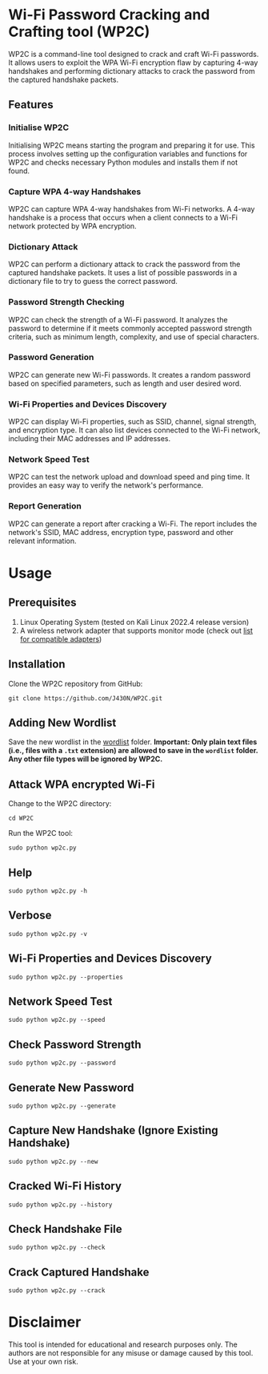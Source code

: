 # Wi-Fi Password Cracking and Crafting tool (WP2C)
WP2C is a command-line tool designed to crack and craft Wi-Fi passwords. It allows users to exploit the WPA Wi-Fi encryption flaw by capturing 4-way handshakes and performing dictionary attacks to crack the password from the captured handshake packets. 

## Features

### Initialise WP2C
Initialising WP2C means starting the program and preparing it for use. This process involves setting up the configuration variables and functions for WP2C and checks necessary Python modules and installs them if not found.

### Capture WPA 4-way Handshakes
WP2C can capture WPA 4-way handshakes from Wi-Fi networks. A 4-way handshake is a process that occurs when a client connects to a Wi-Fi network protected by WPA encryption.

### Dictionary Attack
WP2C can perform a dictionary attack to crack the password from the captured handshake packets. It uses a list of possible passwords in a dictionary file to try to guess the correct password.

### Password Strength Checking
WP2C can check the strength of a Wi-Fi password. It analyzes the password to determine if it meets commonly accepted password strength criteria, such as minimum length, complexity, and use of special characters.

### Password Generation
WP2C can generate new Wi-Fi passwords. It creates a random password based on specified parameters, such as length and user desired word.

### Wi-Fi Properties and Devices Discovery
WP2C can display Wi-Fi properties, such as SSID, channel, signal strength, and encryption type. It can also list devices connected to the Wi-Fi network, including their MAC addresses and IP addresses.

### Network Speed Test
WP2C can test the network upload and download speed and ping time. It provides an easy way to verify the network's performance.

### Report Generation
WP2C can generate a report after cracking a Wi-Fi. The report includes the network's SSID, MAC address, encryption type, password and other relevant information.


# Usage
## Prerequisites
1. Linux Operating System (tested on Kali Linux 2022.4 release version)
2. A wireless network adapter that supports monitor mode (check out [list for compatible adapters](https://deviwiki.com/wiki/List_of_Wireless_Adapters_That_Support_Monitor_Mode_and_Packet_Injection))

## Installation
Clone the WP2C repository from GitHub:

```
git clone https://github.com/J430N/WP2C.git
```

## Adding New Wordlist
Save the new wordlist in the [wordlist](https://github.com/J430N/WP2C/tree/master/wordlist) folder.
**Important: Only plain text files (i.e., files with a `.txt` extension) are allowed to save in the `wordlist` folder. Any other file types will be ignored by WP2C.**

## Attack WPA encrypted Wi-Fi
Change to the WP2C directory:
```
cd WP2C
```
Run the WP2C tool:
```
sudo python wp2c.py
```

## Help
```
sudo python wp2c.py -h
```

## Verbose
```
sudo python wp2c.py -v
```

## Wi-Fi Properties and Devices Discovery
```
sudo python wp2c.py --properties
```

## Network Speed Test
```
sudo python wp2c.py --speed
```

## Check Password Strength
```
sudo python wp2c.py --password
```

## Generate New Password
```
sudo python wp2c.py --generate
```

## Capture New Handshake (Ignore Existing Handshake)
```
sudo python wp2c.py --new
```

## Cracked Wi-Fi History
```
sudo python wp2c.py --history
```

## Check Handshake File
```
sudo python wp2c.py --check
```
## Crack Captured Handshake
```
sudo python wp2c.py --crack
```

# Disclaimer
This tool is intended for educational and research purposes only. The authors are not responsible for any misuse or damage caused by this tool. Use at your own risk.
